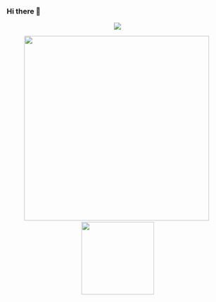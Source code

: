 ### Hi there 👋

 <p align="center">
    <img src="https://github-profile-trophy.vercel.app/?username=cjghost2000&column=7&theme=dracula"/>
 </p>
 
<p align="center">
  <img src="https://github-readme-stats.vercel.app/api?username=cjghost2000&show_icons=true&theme=dracula" width="420"/>&nbsp;<img src="https://github-readme-stats.vercel.app/api/top-langs/?username=cjghost2000&layout=compact&theme=dracula" height="165">
</p>
